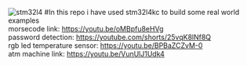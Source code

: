 
![stm32l4](https://user-images.githubusercontent.com/77383748/181996752-e4de45c0-1fac-439f-bd50-d307b4c15a3b.jpeg)
#In this repo i have used stm32l4kc to build some real world examples  <br />
morsecode link: https://youtu.be/oMBpfu8eHVg  <br />
password detection: https://youtube.com/shorts/25vqK8lNf8Q <br />
rgb led temperature sensor: https://youtu.be/BPBaZCZvM-0 <br />
atm machine link: https://youtu.be/VunUlJ1Udk4 <br />
